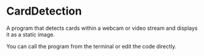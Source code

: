 # CardDetection
A program that detects cards within a webcam or video stream and displays it as a static image. 

You can call the program from the terminal or edit the code directly. 
